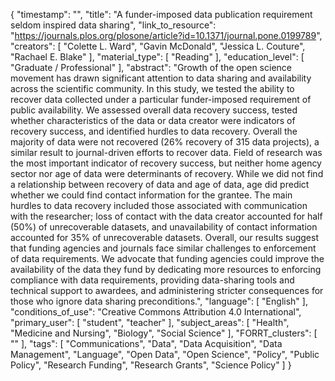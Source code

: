 {
    "timestamp": "",
    "title": "A funder-imposed data publication requirement seldom inspired data sharing",
    "link_to_resource": "https://journals.plos.org/plosone/article?id=10.1371/journal.pone.0199789",
    "creators": [
        "Colette L. Ward",
        "Gavin McDonald",
        "Jessica L. Couture",
        "Rachael E. Blake"
    ],
    "material_type": [
        "Reading"
    ],
    "education_level": [
        "Graduate / Professional"
    ],
    "abstract": "Growth of the open science movement has drawn significant attention to data sharing and availability across the scientific community. In this study, we tested the ability to recover data collected under a particular funder-imposed requirement of public availability. We assessed overall data recovery success, tested whether characteristics of the data or data creator were indicators of recovery success, and identified hurdles to data recovery. Overall the majority of data were not recovered (26% recovery of 315 data projects), a similar result to journal-driven efforts to recover data. Field of research was the most important indicator of recovery success, but neither home agency sector nor age of data were determinants of recovery. While we did not find a relationship between recovery of data and age of data, age did predict whether we could find contact information for the grantee. The main hurdles to data recovery included those associated with communication with the researcher; loss of contact with the data creator accounted for half (50%) of unrecoverable datasets, and unavailability of contact information accounted for 35% of unrecoverable datasets. Overall, our results suggest that funding agencies and journals face similar challenges to enforcement of data requirements. We advocate that funding agencies could improve the availability of the data they fund by dedicating more resources to enforcing compliance with data requirements, providing data-sharing tools and technical support to awardees, and administering stricter consequences for those who ignore data sharing preconditions.",
    "language": [
        "English"
    ],
    "conditions_of_use": "Creative Commons Attribution 4.0 International",
    "primary_user": [
        "student",
        "teacher"
    ],
    "subject_areas": [
        "Health",
        "Medicine and Nursing",
        "Biology",
        "Social Science"
    ],
    "FORRT_clusters": [
        ""
    ],
    "tags": [
        "Communications",
        "Data",
        "Data Acquisition",
        "Data Management",
        "Language",
        "Open Data",
        "Open Science",
        "Policy",
        "Public Policy",
        "Research Funding",
        "Research Grants",
        "Science Policy"
    ]
}